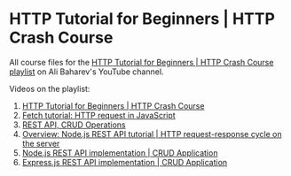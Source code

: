 
# HTTP Tutorial for Beginners | HTTP Crash Course

All course files for the 
[HTTP Tutorial for Beginners | HTTP Crash Course playlist](https://youtube.com/playlist?list=PL30E-B055MjyJVukw4he-j7xcL7Itq03N) 
on Ali Baharev's YouTube channel.

Videos on the playlist:

 1. [HTTP Tutorial for Beginners | HTTP Crash Course](https://youtu.be/oBHIvfZAmvQ)
 2. [Fetch tutorial: HTTP request in JavaScript](https://youtu.be/kdhThg3gDKQ)
 3. [REST API, CRUD Operations](https://youtu.be/qs_or8-547Q)
 4. [Overview: Node.js REST API tutorial | HTTP request-response cycle on the server](https://youtu.be/C5b8y6j1IIU)
 5. [Node.js REST API implementation | CRUD Application](https://youtu.be/5JbfnMmb7eo)
 6. [Express.js REST API implementation | CRUD Application](https://youtu.be/cErAtqs1Rt4)
